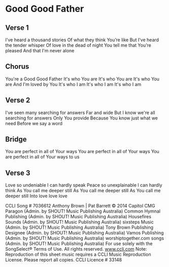 # Good Good Father


## Verse 1
I've heard a thousand stories
Of what they think You’re like
But I've heard the tender whisper
Of love in the dead of night
You tell me that You’re pleased
And that I'm never alone


## Chorus
You're a Good Good Father
It's who You are
It's who You are
It's who You are
And I'm loved by You
It's who I am
It's who I am
It's who I am


## Verse 2
I've seen many searching for answers
Far and wide
But I know we're all searching for answers
Only You provide
Because You know just what we need
Before we say a word


## Bridge
You are perfect in all of Your ways
You are perfect in all of Your ways
You are perfect in all of Your ways to us


## Verse 3
Love so undeniable I can hardly speak
Peace so unexplainable I can hardly think
As You call me deeper still
As You call me deeper still
As You call me deeper still
Into love love love

CCLI Song # 7036612
Anthony Brown | Pat Barrett
© 2014 Capitol CMG Paragon (Admin. by SHOUT! Music Publishing Australia)
Common Hymnal Publishing (Admin. by SHOUT! Music Publishing Australia)
Housefires Sounds (Admin. by SHOUT! Music Publishing Australia)
sixsteps Music (Admin. by SHOUT! Music Publishing Australia)
Tony Brown Publishing Designee (Admin. by SHOUT! Music Publishing Australia)
Vamos Publishing (Admin. by SHOUT! Music Publishing Australia)
worshiptogether.com songs (Admin. by SHOUT! Music Publishing Australia)
For use solely with the SongSelect® Terms of Use. All rights reserved. www.ccli.com
Note: Reproduction of this sheet music requires a CCLI Music Reproduction License.  Please report all copies.
CCLI Licence # 33148
